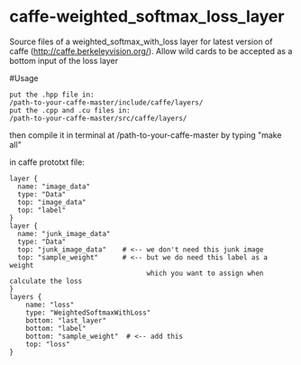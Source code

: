 # caffe-weighted_softmax_loss_layer
Source files of a weighted_softmax_with_loss layer for latest version of caffe (http://caffe.berkeleyvision.org/). 
Allow wild cards to be accepted as a bottom input of the loss layer

#Usage

    put the .hpp file in:      
    /path-to-your-caffe-master/include/caffe/layers/   
    put the .cpp and .cu files in: 
    /path-to-your-caffe-master/src/caffe/layers/ 

then compile it in terminal at  /path-to-your-caffe-master   by typing   "make all"

in caffe prototxt file:
```
layer {
  name: "image_data"
  type: "Data"
  top: "image_data"
  top: "label"
}
layer {
  name: "junk_image_data"
  type: "Data"
  top: "junk_image_data"    # <-- we don't need this junk image
  top: "sample_weight"      # <-- but we do need this label as a weight 
                                  which you want to assign when calculate the loss
}
layers {
    name: "loss"
    type: "WeightedSoftmaxWithLoss"
    bottom: "last_layer"
    bottom: "label"
    bottom: "sample_weight"  # <-- add this
    top: "loss"
}
```
